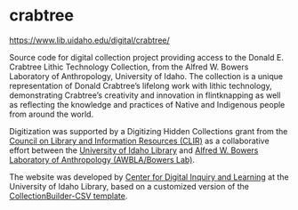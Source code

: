 # crabtree

<https://www.lib.uidaho.edu/digital/crabtree/>

Source code for digital collection project providing access to the Donald E. Crabtree Lithic Technology Collection, from the Alfred W. Bowers Laboratory of Anthropology, University of Idaho.
The collection is a unique representation of Donald Crabtree’s lifelong work with lithic technology, demonstrating Crabtree’s creativity and innovation in flintknapping as well as reflecting the knowledge and practices of Native and Indigenous people from around the world.

Digitization was supported by a Digitizing Hidden Collections grant from the [Council on Library and Information Resources (CLIR)](https://www.clir.org/) as a collaborative effort between the [University of Idaho Library](https://www.lib.uidaho.edu/) and [Alfred W. Bowers Laboratory of Anthropology (AWBLA/Bowers Lab)](https://www.uidaho.edu/class/anthrolab).

The website was developed by [Center for Digital Inquiry and Learning](https://cdil.lib.uidaho.edu) at the University of Idaho Library, based on a customized version of the [CollectionBuilder-CSV template](https://github.com/CollectionBuilder/collectionbuilder-csv).

